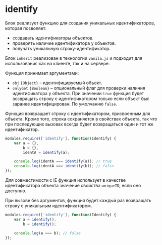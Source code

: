 # identify

Блок реализует функцию для создания уникальных идентификаторов, которая позволяет:

* создавать идентификаторы объектов.
* проверять наличие идентификатора у объектов.
* получать уникальную строку-идентификатор.

Блок `inherit` реализован в технологии `vanila.js` и подходит для использования как на клиенте, так и на сервере.

Функция принимает аргументами:

* `obj` `{Object}` – идентифицируемый объект.
* `onlyGet` `{Boolean}` – опциональный флаг для проверки наличия идентификатора у объекта. При значении `true` функция будет возвращать строку с идентификатором только если объект был заранее идентифицирован. По умолчанию `false`.

Функция возвращает строку с идентификатором, присвоенным для объекта. Кроме того, строка сохраняется в свойствах объекта, так что при последующих вызовах всегда будет возвращаться один и тот же идентификатор.

```js
modules.require(['identify'], function(Identify) {
    var a = {},
        b = {},
        identA = identify(a);

    console.log(identA === identify(a)); // true
    console.log(identA === identify(b)); // false
});
```

Для совместимости с IE функция использует в качестве идентификатора объекта значение свойства `uniqueID`, если оно доступно.

При вызове без аргументов, функция будет каждый раз возвращать строку с уникальным идентификатором.

```js
modules.require(['identify'], function(Identify) {
    var a = identify(),
        b = identify();

    console.log(a === b); // false
});
```

